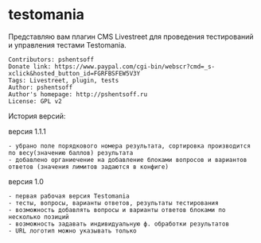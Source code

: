 testomania
==========

Представляю вам плагин CMS Livestreet для проведения тестирований и управления тестами Testomania.

    Contributors: pshentsoff
    Donate link: https://www.paypal.com/cgi-bin/webscr?cmd=_s-xclick&hosted_button_id=FGRFBSFEW5V3Y
    Tags: Livestreet, plugin, tests
    Author: pshentsoff
    Author's homepage: http://pshentsoff.ru
    License: GPL v2

История версий:

версия 1.1.1

    - убрано поле порядкового номера результата, сортировка производится по весу(значению баллов) результата
    - добавлено органиечение на добавление блоками вопросов и вариантов ответов (значения лимитов задаются в конфиге)

версия 1.0 

    - первая рабочая версия Testomania
    - тесты, вопросы, варианты ответов, результаты тестирования
    - возможность добавлять вопросы и варианты ответов блоками по несколько позиций
    - возможность задавать индивидуальную ф. обработки результатов
    - URL логотип можно указывать только

